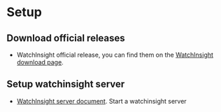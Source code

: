 # Setup
## Download official releases
- WatchInsight official release, you can find them on the [WatchInsight download page](http://doc.watchinsight.org/downloads/).

## Setup watchinsight server

- [WatchInsight server document](server/server-setup.md). Start a watchinsight server


